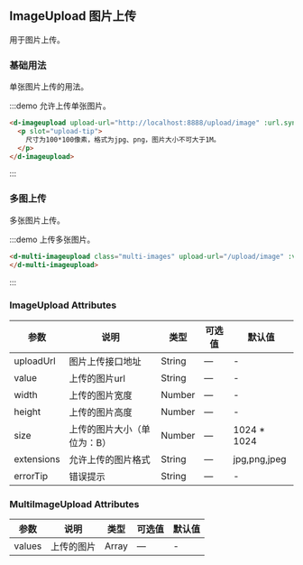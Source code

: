 <script>
export default {
  data() {
    return {
      value: '',
      imageUrl: '',
      images: []
    };
  }
};
</script>

<style lang="less">
.multi-images {
  overflow: hidden;

  img {
    width: 214px;
    height: 100px;
  }

  .add-image-btn {
    width: 214px;
    font-size: 40px;
    line-height: 100px;
  }
}
</style>

## ImageUpload 图片上传

用于图片上传。

### 基础用法

单张图片上传的用法。

:::demo 允许上传单张图片。
```html
<d-imageupload upload-url="http://localhost:8888/upload/image" :url.sync="imageUrl" :width="100">
  <p slot="upload-tip">
    尺寸为100*100像素，格式为jpg、png，图片大小不可大于1M。
  </p>
</d-imageupload>
```
:::

### 多图上传

多张图片上传。

:::demo 上传多张图片。
```html
<d-multi-imageupload class="multi-images" upload-url="/upload/image" :values.sync="images" :width="640">
</d-multi-imageupload>
```
:::

### ImageUpload Attributes

| 参数 | 说明 | 类型  | 可选值  | 默认值  |
|---------- |-------------- |---------- |--------------------------------  |-------- |
| uploadUrl | 图片上传接口地址 | String | — | - |
| value | 上传的图片url | String | — | - |
| width | 上传的图片宽度 | Number | — | - |
| height | 上传的图片高度 | Number | — | - |
| size | 上传的图片大小（单位为：B） | Number | — | 1024 * 1024 |
| extensions | 允许上传的图片格式 | String | — | jpg,png,jpeg |
| errorTip | 错误提示 | String | — | - |


### MultiImageUpload Attributes

| 参数 | 说明 | 类型  | 可选值  | 默认值  |
|---------- |-------------- |---------- |--------------------------------  |-------- |
| values | 上传的图片 | Array | — | - |
